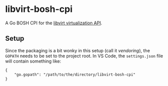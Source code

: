 # libvirt-bosh-cpi
A Go BOSH CPI for the [libvirt virtualization API](https://libvirt.org/).

## Setup

Since the packaging is a bit wonky in this setup (call it _vendoring_), the `GOPATH` needs to be set to the project root. In VS Code, the `settings.json` file will contain something like:

```
{
    "go.gopath": "/path/to/the/directory/libvirt-bosh-cpi"
}
```
